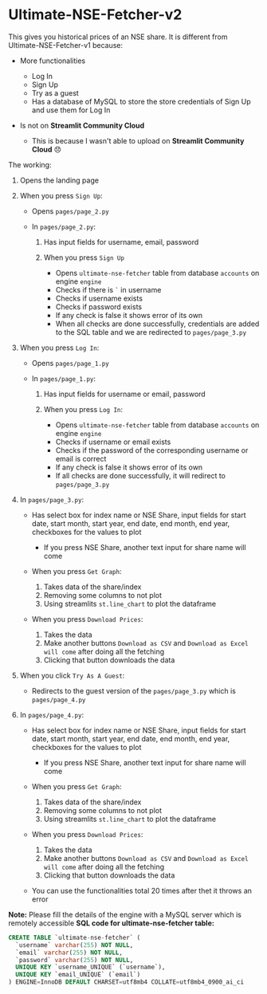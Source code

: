 # Ultimate-NSE-Fetcher-v2
This gives you historical prices of an NSE share. It is different from Ultimate-NSE-Fetcher-v1 because:
- More functionalities
   - Log In
   - Sign Up
   - Try as a guest
   - Has a database of MySQL to store the store credentials of Sign Up and use them for Log In

- Is not on **Streamlit Community Cloud**
   - This is because I wasn't able to upload on **Streamlit Community Cloud** :disappointed:

The working: 
1. Opens the landing page

2. When you press `Sign Up`:
   - Opens `pages/page_2.py`

   - In `pages/page_2.py`:
     1. Has input fields for username, email, password
   
     2. When you press `Sign Up`
        - Opens `ultimate-nse-fetcher` table from database `accounts` on engine `engine`
        - Checks if there is `` ` `` in username
        - Checks if username exists
        - Checks if password exists
        - If any check is false it shows error of its own
        - When all checks are done successfully, credentials are added to the SQL table and we are redirected to `pages/page_3.py`

4. When you press `Log In`:
   - Opens `pages/page_1.py`

   - In `pages/page_1.py`:
      1. Has input fields for username or email, password
   
      2. When you press `Log In`: 
         - Opens `ultimate-nse-fetcher` table from database `accounts` on engine `engine`
         - Checks if username or email exists
         - Checks if the password of the corresponding username or email is correct
         - If any check is false it shows error of its own
         - If all checks are done successfully, it will redirect to `pages/page_3.py`

6. In `pages/page_3.py`:
   - Has select box for index name or NSE Share, input fields for start date, start month, start year, end date, end month, end year, checkboxes for the values to plot
     - If you press NSE Share, another text input for share name will come

   - When you press `Get Graph`:
     1. Takes data of the share/index
     2. Removing some columns to not plot
     3. Using streamlits `st.line_chart` to plot the dataframe

   - When you press `Download Prices`:
     1. Takes the data
     2. Make another buttons `Download as CSV` and `Download as Excel will come` after doing all the fetching
     3. Clicking that button downloads the data

7. When you click `Try As A Guest`:
   - Redirects to the guest version of the `pages/page_3.py` which is `pages/page_4.py`

8. In `pages/page_4.py`:
   - Has select box for index name or NSE Share, input fields for start date, start month, start year, end date, end month, end year, checkboxes for the values to plot
     - If you press NSE Share, another text input for share name will come

   - When you press `Get Graph`:
     1. Takes data of the share/index
     2. Removing some columns to not plot
     3. Using streamlits `st.line_chart` to plot the dataframe

   - When you press `Download Prices`:
     1. Takes the data
     2. Make another buttons `Download as CSV` and `Download as Excel will come` after doing all the fetching
     3. Clicking that button downloads the data

   - You can use the functionalities total 20 times after thet it throws an error

**Note:** Please fill the details of the engine with a MySQL server which is remotely accessible
**SQL code for ultimate-nse-fetcher table:**
````sql
CREATE TABLE `ultimate-nse-fetcher` (
  `username` varchar(255) NOT NULL,
  `email` varchar(255) NOT NULL,
  `password` varchar(255) NOT NULL,
  UNIQUE KEY `username_UNIQUE` (`username`),
  UNIQUE KEY `email_UNIQUE` (`email`)
) ENGINE=InnoDB DEFAULT CHARSET=utf8mb4 COLLATE=utf8mb4_0900_ai_ci
````

